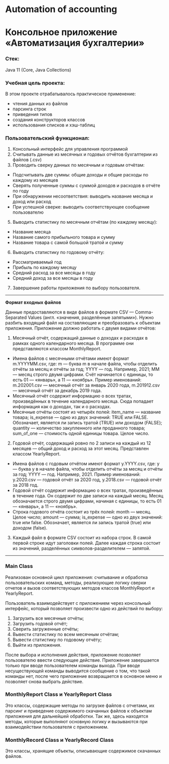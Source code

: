 # Automation of accounting

# Консольное приложение «Автоматизация бухгалтерии»

### Стек:

Java 11 (Core, Java Collections)

### Учебная цель проекта:

В этом проекте отрабатывалось практическое применение:

* чтения данных из файлов
* парсинга строк
* приведения типов
* создания конструкторов классов
* использования списков и хэш-таблиц

### Пользовательский функционал:

1. Консольный интерфейс для управления программой
2. Считывать данные из месячных и годовых отчётов бухгалтерии из файлов (.csv)
3. Проводить сверку данных по месячным и годовым отчётам:
* Подсчитывать две суммы: общие доходы и общие расходы по каждому из месяцев
* Сверять полученные суммы с суммой доходов и расходов в отчёте по году
* При обнаружении несоответствия: выводить название месяца и доход или расход
* При успешной сверке: выводить соответствующее сообщение пользователю
5. Выводить статистику по месячным отчётам (по каждому месяцу):
* Название месяца
* Название самого прибыльного товара и сумму
* Название товара с самой большой тратой и сумму
6. Выводить статистику по годовому отчёту:
* Рассматриваемый год
* Прибыль по каждому месяцу
* Средний расход за все месяцы в году
* Средний доход за все месяцы в году
7. Завершение работы приложения по выбору пользователя.

****

**Формат входных файлов**

Данные предоставляются в виде файлов в формате CSV — Comma-Separated Values (англ. «значения, разделённые запятыми»). Нужно разбить входящий файл на составляющие и преобразовать к объектам приложения. Приложение должно работать с двумя видами отчётов:

1. Месячный отчёт, содержащий данные о доходах и расходах в рамках одного календарного месяца. В программе они представляются классом MonthlyReport.
* Имена файлов с месячными отчётами имеют формат m.YYYYMM.csv, где:
  m — буква m в начале файла, чтобы отделить отчёты за месяц и отчёты за год;
  YYYY — год. Например, 2021;
  MM — месяц строго двумя цифрами. Счёт начинается с единицы, то есть 01 — «январь», а 11 — «ноябрь».
  Пример именований: m.202001.csv — месячный отчёт за январь 2020 года, m.201912.csv — месячный отчёт за декабрь 2019 года.
* Месячный отчёт содержит информацию о всех тратах, произведённых в течение календарного месяца. Сюда попадает информация как о доходах, так и о расходах.
* Месячные отчёты состоят из четырёх полей:
  item_name — название товара;
  is_expense — одно из двух значений: TRUE или FALSE. Обозначает, является ли запись тратой (TRUE) или доходом (FALSE);
  quantity — количество закупленного или проданного товара;
  sum_of_one — стоимость одной единицы товара. Целое число.
2. Годовой отчёт, содержащий ровно по 2 записи на каждый из 12 месяцев — общий доход и расход за этот месяц. Представлен классом YearlyReport.
* Имена файлов с годовым отчётом имеют формат y.YYYY.csv, где:
  y — буква y в начале файла, чтобы отделить отчёты за месяц и отчёты за год;
  YYYY — год. Например, 2021.
  Пример именований: y.2020.csv — годовой отчёт за 2020 год, y.2018.csv — годовой отчёт за 2018 год.
* Годовой отчёт содержит информацию о всех тратах, произведённых в течение года. Он содержит по две записи на каждый месяц. Месяц обозначается строго двумя цифрами, начиная с единицы, то есть 01 — «январь», а 11 — «ноябрь».
* Строка годового отчёта состоит из трёх полей:
  month — месяц. Целое число;
  amount — сумма;
  is_expense — одно из двух значений: true или false. Обозначает, является ли запись тратой (true) или доходом (false).
3. Каждый файл в формате CSV состоит из набора строк. В самой первой строке идут заголовки полей. Далее каждая строка состоит из значений, разделённых символов-разделителем — запятой.

****

### Main Class

Реализован основной цикл приложения: считывание и обработка пользовательских команд, методы, реализующие логику сверки отчетов и вызов соответствующих методов классов  MonthlyReport и YearlyReport.

Пользователь взаимодействует с приложением через консольный интерфейс, который позволяет произвести одно из действий по выбору:
1. Загрузить все месячные отчёты;
2. Загрузить годовой отчёт;
3. Сверить загруженные отчёты;
4. Вывести статистику по всем месячным отчётам;
5. Вывести статистику по годовому отчёту;
6. Выйти из приложения.

После выбора и исполнения действия, приложение позволяет пользователю ввести следующее действие. Приложение завершается только при вводе пользователем команды выхода. При вводе несуществующей команды выводится сообщение о том, что такой команды нет, после чего приложение возвращается в основное меню и позволяет снова выбрать действие.

### MonthlyReport Class и YearlyReport Class
Это классы, содержащие методы по загрузке файлов с отчетами, их парсинг и приведение содержимого скачанных файлов к объектам приложения для дальнейшей обработки. Так же, здесь находятся методы, которые выполняют основную логику и вызываются при взаимодействии пользователя с приложением.

### MonthlyRecord Class и YearlyRecord Class

Это классы, хранящие объекты, описывающие содержимое скачанных файлов.
